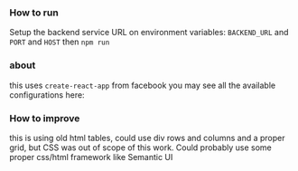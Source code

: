 ### How to run
Setup the backend service URL on environment variables:
`BACKEND_URL` and `PORT` and `HOST`
then `npm run`

### about
this uses `create-react-app` from facebook you may see all the available configurations here:

### How to improve
this is using old html tables, could use div rows and columns and a proper grid, but CSS was out of scope of this work.
Could probably use some proper css/html framework like Semantic UI
